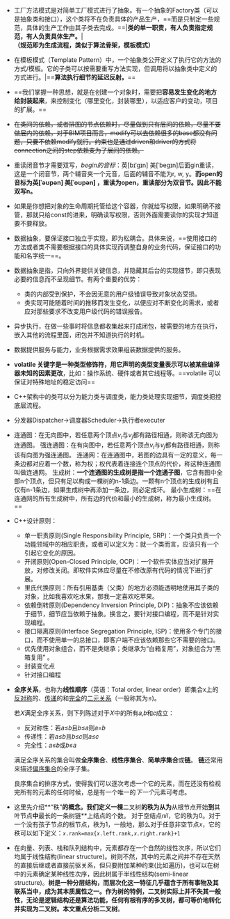 - 工厂方法模式是对简单工厂模式进行了抽象。有一个抽象的Factory类（可以是抽象类和接口），这个类将不在负责具体的产品生产，==而是只制定一些规范，具体的生产工作由其子类去完成。==|**类的单一职责，有人负责指定规范，有人负责具体生产。**|**（规范即为生成流程，类似于算法骨架，模板模式）**


- 在模板模式（Template Pattern）中，一个抽象类公开定义了执行它的方法的方式/模板。它的子类可以按需要重写方法实现，但调用将以抽象类中定义的方式进行。|==**算法执行细节的延迟反射。**==

- ==我们掌握一种思想，就是在创建一个对象时，需要把**容易发生变化的地方给封装起来**，来控制变化（哪里变化，封装哪里），以适应客户的变动，项目的扩展。==

- ~~在类间的依赖，或者排图的节点依赖时，尽量做到只有层间的依赖，尽量不要做层内的依赖，对于BIM项目而言，modify可以去依赖很多的base都没有问题，只要不依赖modify就行。约束也是通过driven和driver的方式将connection之间的step依赖变为了层间的依赖。~~

- 重读闭音节才需要双写，*begin的音标*：英[bɪˈgɪn] 美[ˈbeɡɪn]后面gin重读，这是一个闭音节，两个辅音夹一个元音，后面的辅音不能为r, w, y。**而open的音标为英[ˈəʊpən] 美[ˈoʊpən] ，重读为open，重读部分为双音节。因此不能双写n。**

- 如果是你想把对象的生命周期托管给这个容器，你就给写权限，如果明确不接管，那就只给const的进来，明确读写权限，否则外面需要读你的实现才知道要不要释放。

- 数据抽象，要保证接口独立于实现，即为松耦合。具体来说，==使用接口的方法或者类不需要根据接口的具体实现而调整自身的业务代码，保证接口的功能和名字统一==。

- 数据抽象是指，只向外界提供关键信息，并隐藏其后台的实现细节，即只表现必要的信息而不呈现细节。有两个重要的优势：

  - 类的内部受到保护，不会因无意的用户级错误导致对象状态受损。
  - 类实现可能随着时间的推移而发生变化，以便应对不断变化的需求，或者应对那些要求不改变用户级代码的错误报告。

- 异步执行，在做一些事时将信息都收集起来打成闭包，被需要的地方在执行，嵌入其他的流程里面，闭包并不知道执行的时机。

- 数据提供服务与能力，业务根据需求效果组装数据提供的服务。

- **volatile 关键字是一种类型修饰符，用它声明的类型变量表示可以被某些编译器未知的因素更改**，比如：操作系统、硬件或者其它线程等。==volatile 可以保证对特殊地址的稳定访问==

- C++架构中的类可以分为能力类与调度类，能力类处理实现细节，调度类把控底层流程。

- 分发器Dispatcher->调度器Scheduler->执行者executer

- 连通图：在无向图中，若任意两个顶点$v_i$与$v_j$都有路径相通，则称该无向图为连通图。
  强连通图：在有向图中，若任意两个顶点$v_i$与$v_j$都有路径相通，则称该有向图为强连通图。
  连通网：在连通图中，若图的边具有一定的意义，每一条边都对应着一个数，称为权；权代表着连接连个顶点的代价，称这种连通图叫做连通网。
  生成树：**一个连通图的生成树是指一个连通子图**，它含有图中全部n个顶点，但只有足以构成一棵树的n-1条边。一颗有n个顶点的生成树有且仅有n-1条边，如果生成树中再添加一条边，则必定成环。
  最小生成树：==在连通网的所有生成树中，所有边的代价和最小的生成树，称为最小生成树。==

- C++设计原则：

  - 单一职责原则(Single Responsibility Principle, SRP)：一个类只负责一个功能领域中的相应职责，或者可以定义为：就一个类而言，应该只有一个引起它变化的原因。
  - 开闭原则(Open-Closed Principle, OCP)：一个软件实体应当对扩展开放，对修改关闭。即软件实体应尽量在不修改原有代码的情况下进行扩展。
  - 里氏代换原则：所有引用基类（父类）的地方必须能透明地使用其子类的对象，比如我喜欢吃水果，那我一定喜欢吃苹果。
  - 依赖倒转原则(Dependency Inversion Principle, DIP)：抽象不应该依赖于细节，细节应当依赖于抽象。换言之，要针对接口编程，而不是针对实现编程。
  - 接口隔离原则(Interface Segregation Principle, ISP)：使用多个专门的接口，而不使用单一的总接口，即客户端不应该依赖那些它不需要的接口。
  - 优先使用对象组合，而不是类继承；类继承为“白箱复用”，对象组合为“黑箱复用” 。
  - 封装变化点
  - 针对接口编程

- **全序关系**，也称为**线性顺序**（英语：Total order, linear order）即集合x上的[反对称](https://zh.wikipedia.org/wiki/反对称关系)的、[传递](https://zh.wikipedia.org/wiki/传递关系)的和[完全](https://zh.wikipedia.org/w/index.php?title=完全关系&action=edit&redlink=1)的[二元关系](https://zh.wikipedia.org/wiki/二元关系)（一般称其为≤)。

  若𝑋满足全序关系，则下列陈述对于𝑋中的所有𝑎,𝑏和𝑐成立：

  - 反对称性：若𝑎≤𝑏且𝑏≤𝑎则𝑎=𝑏
  - 传递性：若𝑎≤𝑏且𝑏≤𝑐则𝑎≤𝑐
  - 完全性：𝑎≤𝑏或𝑏≤𝑎

  满足全序关系的集合叫做**全序集合**、**线性序集合**、**简单序集合**或**链**。 **链**还常用来描述[偏序集合](https://zh.wikipedia.org/wiki/偏序集合)的全序子集。

  良序集合的排序方式，使得我们可以逐次考虑一个它的元素，而在还没有检视完所有的元素的任何时候，总是有一个唯一的*下一个*元素可考虑。

- 这里先介绍**“秩”**的概念。我们定义一棵**二叉树**的秩为从为**从根节点开始**到**其叶节点**中**最长的一条树链**上结点的个数。
  对于空结点𝑛𝑖𝑙，它的秩为0。对于一个没有孩子节点的根节点，秩为1，一般地，那么对于任意非空节点𝑥，它的秩可以如下定义：`𝑥.rank=max⁡{𝑥.left.rank,𝑥.right.rank}+1`
  
- 在向量、列表、栈和队列结构中，元素都存在一个自然的线性次序，所以它们均属于线性结构(linear structure)。树则不然，其中的元素之间并不存在天然的直接后继或者直接前驱关系，但只要附加某种约束(比如遍历)，也可以在树中的元素确定某种线性次序，因此树属于半线性结构(semi-linear structure)。**树是一种分层结构，而层次化这一特征几乎蕴含于所有事物及其联系当中，成为其本质属性之一。作为树的特例，二叉树实际上并不失其一般性，无论是逻辑结构还是算法功能，任何有根有序的多叉树，都可等价地转化并实现为二叉树。本文重点分析二叉树**。

